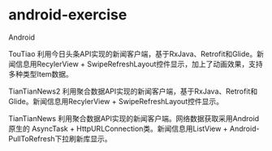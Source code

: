 # android-exercise
Android 

TouTiao   利用今日头条API实现的新闻客户端，基于RxJava、Retrofit和Glide。新闻信息用RecylerView + SwipeRefreshLayout控件显示，加上了动画效果，支持多种类型Item数据。

TianTianNews2 利用聚合数据API实现的新闻客户端，基于RxJava、Retrofit和Glide。新闻信息用RecylerView + SwipeRefreshLayout控件显示。

TianTianNews  利用聚合数据API实现的新闻客户端。网络数据获取采用Android原生的 AsyncTask + HttpURLConnection类。新闻信息用ListView + Android-PullToRefresh下拉刷新库显示。
